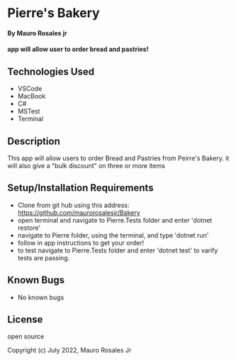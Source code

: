 # Pierre's Bakery

#### By Mauro Rosales jr

#### app will allow user to order bread and pastries!

## Technologies Used

* VSCode
* MacBook
* C#
* MSTest
* Terminal

## Description

This app will allow users to order Bread and Pastries from Peirre's Bakery. it will also give a "bulk discount" on three or more items

## Setup/Installation Requirements

* Clone from git hub using this address: https://github.com/maurorosalesjr/Bakery
* open terminal and navigate to Pierre.Tests folder and enter 'dotnet restore'
* navigate to Pierre folder, using the terminal, and type 'dotnet run'
* follow in app instructions to get your order!
* to test navigate to Pierre.Tests folder and enter 'dotnet test' to varify tests are passing.


## Known Bugs

* No known bugs


## License

open source

Copyright (c) July 2022, Mauro Rosales Jr